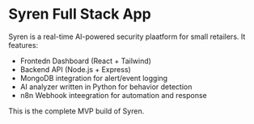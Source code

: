 # Syren Full Stack App

Syren is a real-time AI-powered security plaatform for small retailers. It features:

- Frontedn Dashboard (React + Tailwind)
- Backend API (Node.js + Express)
- MongoDB integration for alert/event logging
- AI analyzer written in Python for behavior detection
- n8n Webhook inteegration for automation and response

This is the complete MVP build of Syren.
